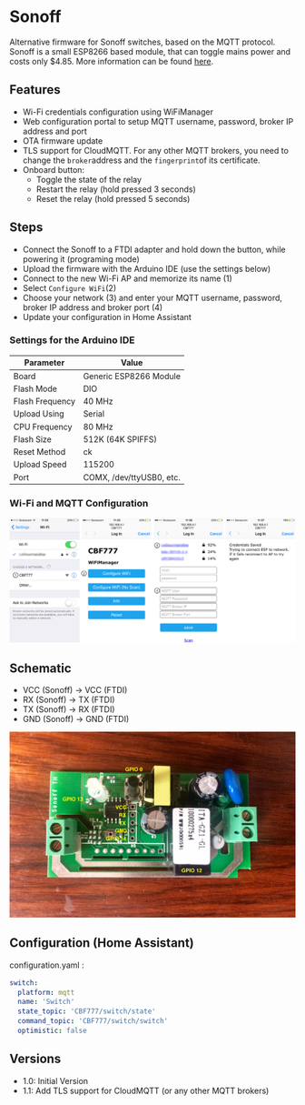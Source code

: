 # Sonoff
Alternative firmware for Sonoff switches, based on the MQTT protocol.
Sonoff is a small ESP8266 based module, that can toggle mains power and costs only $4.85. More information can be found [here](https://www.itead.cc/sonoff-wifi-wireless-switch.html).

## Features
- Wi-Fi credentials configuration using WiFiManager
- Web configuration portal to setup MQTT username, password, broker IP address and port
- OTA firmware update
- TLS support for CloudMQTT. For any other MQTT brokers, you need to change the `broker`address and the `fingerprint`of its certificate.
- Onboard button:
  - Toggle the state of the relay
  - Restart the relay (hold pressed 3 seconds)
  - Reset the relay (hold pressed 5 seconds)

## Steps
- Connect the Sonoff to a FTDI adapter and hold down the button, while powering it (programing mode)
- Upload the firmware with the Arduino IDE (use the settings below)
- Connect to the new Wi-Fi AP and memorize its name (1)
- Select `Configure WiFi`(2)
- Choose your network (3) and enter your MQTT username, password, broker IP address and broker port (4)
- Update your configuration in Home Assistant

### Settings for the Arduino IDE

| Parameter       | Value                    |
| ----------------|--------------------------|
| Board           | Generic ESP8266 Module   |
| Flash Mode      | DIO                      |  
| Flash Frequency | 40 MHz                   |  
| Upload Using    | Serial                   |  
| CPU Frequency   | 80 MHz                   |  
| Flash Size      | 512K (64K SPIFFS)        |  
| Reset Method    | ck                       |  
| Upload Speed    | 115200                   |  
| Port            | COMX, /dev/ttyUSB0, etc. |


### Wi-Fi and MQTT Configuration
![Steps](Steps.png)

## Schematic
- VCC (Sonoff) -> VCC (FTDI)
- RX  (Sonoff) -> TX  (FTDI)
- TX  (Sonoff) -> RX  (FTDI)
- GND (Sonoff) -> GND (FTDI)

![Schematic](Schematic.jpg)

## Configuration (Home Assistant)
configuration.yaml :

```yaml
switch:
  platform: mqtt
  name: 'Switch'
  state_topic: 'CBF777/switch/state'
  command_topic: 'CBF777/switch/switch'
  optimistic: false
```

## Versions
- 1.0: Initial Version
- 1.1: Add TLS support for CloudMQTT (or any other MQTT brokers)
